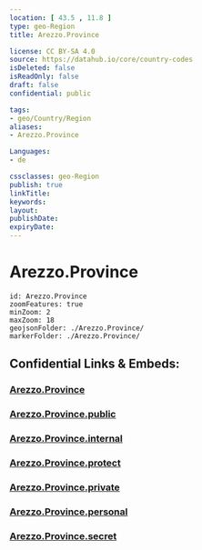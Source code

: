 ```yaml
---
location: [ 43.5 , 11.8 ] 
type: geo-Region
title: Arezzo.Province

license: CC BY-SA 4.0
source: https://datahub.io/core/country-codes
isDeleted: false
isReadOnly: false
draft: false
confidential: public

tags:
- geo/Country/Region
aliases:
- Arezzo.Province

Languages:
- de

cssclasses: geo-Region
publish: true
linkTitle: 
keywords: 
layout: 
publishDate: 
expiryDate: 
---
```


# Arezzo.Province

```leaflet
id: Arezzo.Province
zoomFeatures: true 
minZoom: 2 
maxZoom: 18
geojsonFolder: ./Arezzo.Province/
markerFolder: ./Arezzo.Province/
```


## Confidential Links & Embeds: 

### [Arezzo.Province](/_Standards/Earth/Continent/Europe/Europe~South/Italy/regions~Italy/Tuscany/Arezzo.Province.md) 

### [Arezzo.Province.public](/_public/Earth/Continent/Europe/Europe~South/Italy/regions~Italy/Tuscany/Arezzo.Province.public.md) 

### [Arezzo.Province.internal](/_internal/Earth/Continent/Europe/Europe~South/Italy/regions~Italy/Tuscany/Arezzo.Province.internal.md) 

### [Arezzo.Province.protect](/_protect/Earth/Continent/Europe/Europe~South/Italy/regions~Italy/Tuscany/Arezzo.Province.protect.md) 

### [Arezzo.Province.private](/_private/Earth/Continent/Europe/Europe~South/Italy/regions~Italy/Tuscany/Arezzo.Province.private.md) 

### [Arezzo.Province.personal](/_personal/Earth/Continent/Europe/Europe~South/Italy/regions~Italy/Tuscany/Arezzo.Province.personal.md) 

### [Arezzo.Province.secret](/_secret/Earth/Continent/Europe/Europe~South/Italy/regions~Italy/Tuscany/Arezzo.Province.secret.md)

